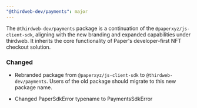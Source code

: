 ```yaml
---
"@thirdweb-dev/payments": major
---
```


The `@thirdweb-dev/payments` package is a continuation of the `@paperxyz/js-client-sdk`, aligning with the new branding and expanded capabilities under thirdweb. It inherits the core functionality of Paper's developer-first NFT checkout solution.

### Changed

- Rebranded package from `@paperxyz/js-client-sdk` to `@thirdweb-dev/payments`. Users of the old package should migrate to this new package name.

- Changed PaperSdkError typename to PaymentsSdkError
